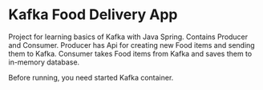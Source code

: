 # Kafka Food Delivery App
Project for learning basics of Kafka with Java Spring. Contains Producer and Consumer. Producer has Api for creating new Food items and sending them to Kafka. Consumer takes Food items from Kafka and saves them to in-memory database.

Before running, you need started Kafka container.
